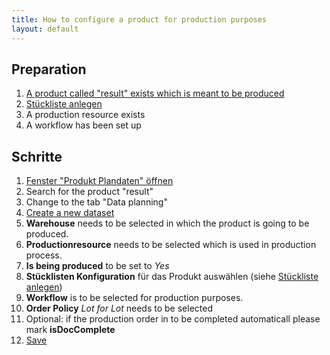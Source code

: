 ```yaml
---
title: How to configure a product for production purposes
layout: default
---
```

## Preparation
1. [A product called "result" exists which is meant to be produced](Wie_lege_ich_ein_neues_Produkt_an)
1. [Stückliste anlegen](Wie_erstelle_ich_eine_Rezeptur_Stückliste)
1. A production resource exists
1. A workflow has been set up

## Schritte
1. [Fenster "Produkt Plandaten" öffnen](Wie_finde_und_öffne_ich_ein_Fenster)
1. Search for the product "result"
1. Change to the tab "Data planning" 
1. [Create a new dataset](How_to_add_new_data)
1. __Warehouse__ needs to be selected in which the product is going to be produced.
1. __Productionresource__ needs to be selected which is used in production process.
1. __Is being produced__ to be set to _Yes_
1. __Stücklisten Konfiguration__ für das Produkt auswählen (siehe [Stückliste anlegen](Wie_erstelle_ich_eine_Rezeptur_Stückliste))
1. __Workflow__ is to be selected for production purposes.
1. __Order Policy__ _Lot for Lot_ needs to be selected
1. Optional: if the production order in to be completed automaticall please mark __isDocComplete__ 
1. [Save](How_to_add_new_data)
